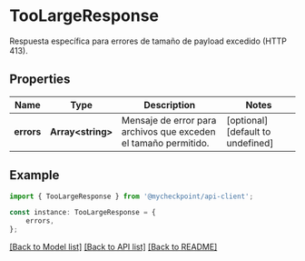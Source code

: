 # TooLargeResponse

Respuesta específica para errores de tamaño de payload excedido (HTTP 413).

## Properties

Name | Type | Description | Notes
------------ | ------------- | ------------- | -------------
**errors** | **Array&lt;string&gt;** | Mensaje de error para archivos que exceden el tamaño permitido. | [optional] [default to undefined]

## Example

```typescript
import { TooLargeResponse } from '@mycheckpoint/api-client';

const instance: TooLargeResponse = {
    errors,
};
```

[[Back to Model list]](../README.md#documentation-for-models) [[Back to API list]](../README.md#documentation-for-api-endpoints) [[Back to README]](../README.md)
